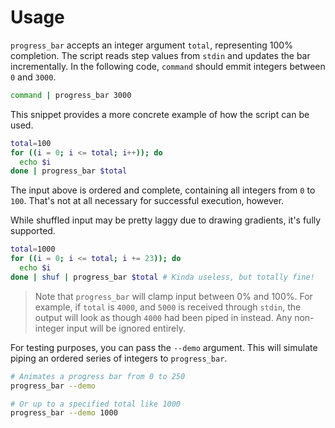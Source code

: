 # Usage

`progress_bar` accepts an integer argument `total`, representing 100% completion.
The script reads step values from `stdin` and updates the bar incrementally.
In the following code, `command` should emmit integers between `0` and `3000`.

```sh
command | progress_bar 3000
```


This snippet provides a more concrete example of how the script can be used.

```sh
total=100
for ((i = 0; i <= total; i++)); do
  echo $i
done | progress_bar $total
```


The input above is ordered and complete, containing all integers from `0` to `100`.
That's not at all necessary for successful execution, however.

While shuffled input may be pretty laggy due to drawing gradients, it's fully supported.

```sh
total=1000
for ((i = 0; i <= total; i += 23)); do
  echo $i
done | shuf | progress_bar $total # Kinda useless, but totally fine!
```

> Note that `progress_bar` will clamp input between 0% and 100%.
> For example, if `total` is `4000`, and `5000` is received through `stdin`,
> the output will look as though `4000` had been piped in instead.
> Any non-integer input will be ignored entirely.


For testing purposes, you can pass the `--demo` argument.
This will simulate piping an ordered series of integers to `progress_bar`.

```sh
# Animates a progress bar from 0 to 250
progress_bar --demo

# Or up to a specified total like 1000
progress_bar --demo 1000
```

